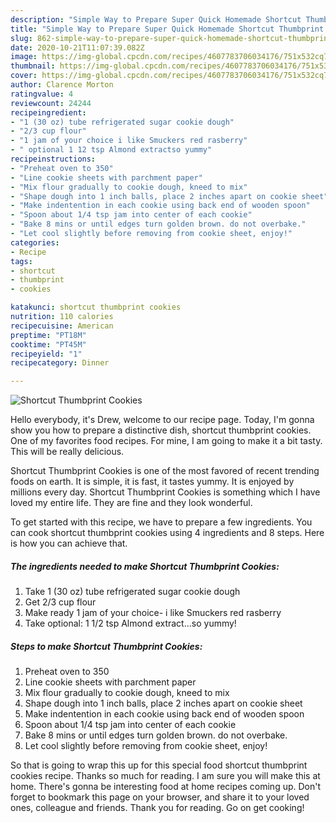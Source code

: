 ```yaml
---
description: "Simple Way to Prepare Super Quick Homemade Shortcut Thumbprint Cookies"
title: "Simple Way to Prepare Super Quick Homemade Shortcut Thumbprint Cookies"
slug: 862-simple-way-to-prepare-super-quick-homemade-shortcut-thumbprint-cookies
date: 2020-10-21T11:07:39.082Z
image: https://img-global.cpcdn.com/recipes/4607783706034176/751x532cq70/shortcut-thumbprint-cookies-recipe-main-photo.jpg
thumbnail: https://img-global.cpcdn.com/recipes/4607783706034176/751x532cq70/shortcut-thumbprint-cookies-recipe-main-photo.jpg
cover: https://img-global.cpcdn.com/recipes/4607783706034176/751x532cq70/shortcut-thumbprint-cookies-recipe-main-photo.jpg
author: Clarence Morton
ratingvalue: 4
reviewcount: 24244
recipeingredient:
- "1 (30 oz) tube refrigerated sugar cookie dough"
- "2/3 cup flour"
- "1 jam of your choice i like Smuckers red rasberry"
- " optional 1 12 tsp Almond extractso yummy"
recipeinstructions:
- "Preheat oven to 350"
- "Line cookie sheets with parchment paper"
- "Mix flour gradually to cookie dough, kneed to mix"
- "Shape dough into 1 inch balls, place 2 inches apart on cookie sheet"
- "Make indentention in each cookie using back end of wooden spoon"
- "Spoon about 1/4 tsp jam into center of each cookie"
- "Bake 8 mins or until edges turn golden brown. do not overbake."
- "Let cool slightly before removing from cookie sheet, enjoy!"
categories:
- Recipe
tags:
- shortcut
- thumbprint
- cookies

katakunci: shortcut thumbprint cookies 
nutrition: 110 calories
recipecuisine: American
preptime: "PT18M"
cooktime: "PT45M"
recipeyield: "1"
recipecategory: Dinner

---
```



![Shortcut Thumbprint Cookies](https://img-global.cpcdn.com/recipes/4607783706034176/751x532cq70/shortcut-thumbprint-cookies-recipe-main-photo.jpg)

Hello everybody, it's Drew, welcome to our recipe page. Today, I'm gonna show you how to prepare a distinctive dish, shortcut thumbprint cookies. One of my favorites food recipes. For mine, I am going to make it a bit tasty. This will be really delicious.

Shortcut Thumbprint Cookies is one of the most favored of recent trending foods on earth. It is simple, it is fast, it tastes yummy. It is enjoyed by millions every day. Shortcut Thumbprint Cookies is something which I have loved my entire life. They are fine and they look wonderful.




To get started with this recipe, we have to prepare a few ingredients. You can cook shortcut thumbprint cookies using 4 ingredients and 8 steps. Here is how you can achieve that.

<!--inarticleads1-->

##### The ingredients needed to make Shortcut Thumbprint Cookies:

1. Take 1 (30 oz) tube refrigerated sugar cookie dough
1. Get 2/3 cup flour
1. Make ready 1 jam of your choice- i like Smuckers red rasberry
1. Take  optional: 1 1/2 tsp Almond extract...so yummy!




<!--inarticleads2-->

##### Steps to make Shortcut Thumbprint Cookies:

1. Preheat oven to 350
1. Line cookie sheets with parchment paper
1. Mix flour gradually to cookie dough, kneed to mix
1. Shape dough into 1 inch balls, place 2 inches apart on cookie sheet
1. Make indentention in each cookie using back end of wooden spoon
1. Spoon about 1/4 tsp jam into center of each cookie
1. Bake 8 mins or until edges turn golden brown. do not overbake.
1. Let cool slightly before removing from cookie sheet, enjoy!




So that is going to wrap this up for this special food shortcut thumbprint cookies recipe. Thanks so much for reading. I am sure you will make this at home. There's gonna be interesting food at home recipes coming up. Don't forget to bookmark this page on your browser, and share it to your loved ones, colleague and friends. Thank you for reading. Go on get cooking!
